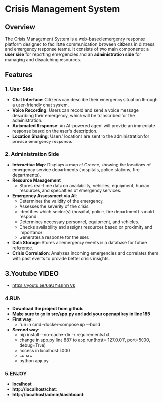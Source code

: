 # Crisis Management System

## Overview
The Crisis Management System is a web-based emergency response platform designed to facilitate communication between citizens in distress and emergency response teams. It consists of two main components: a **user side** for reporting emergencies and an **administration side** for managing and dispatching resources.

## Features

### 1. User Side
- **Chat Interface**: Citizens can describe their emergency situation through a user-friendly chat system.
- **Voice Recording**: Users can record and send a voice message describing their emergency, which will be transcribed for the administration.
- **Automated Response**: An AI-powered agent will provide an immediate response based on the user's description.
- **Location Sharing**: Users' locations are sent to the administration for precise emergency response.

### 2. Administration Side
- **Interactive Map**: Displays a map of Greece, showing the locations of emergency service departments (hospitals, police stations, fire departments).
- **Resource Management**:
  - Stores real-time data on availability, vehicles, equipment, human resources, and specialties of emergency services.
- **Emergency Assessment via AI**:
  - Determines the validity of the emergency.
  - Assesses the severity of the crisis.
  - Identifies which sector(s) (hospital, police, fire department) should respond.
  - Determines necessary personnel, equipment, and vehicles.
  - Checks availability and assigns resources based on proximity and importance.
  - Generates a response for the user.
- **Data Storage**: Stores all emergency events in a database for future reference.
- **Crisis Correlation**: Analyzes incoming emergencies and correlates them with past events to provide better crisis insights.

## 3.Youtube VIDEO
- https://youtu.be/6aUYBJImYVk


### 4.RUN
- **Download the project from github.**
- **Make sure to go in src/app.py and add your openapi key in line 185**
- **First way**:
  - run in cmd -docker-compose up --build
- **Second way**:
  - pip install --no-cache-dir -r requirements.txt
  - change in app.py line 887 to app.run(host='127.0.0.1', port=5000, debug=True)
  - access in localhost:5000
  - cd src
  - python app.py

### 5.ENJOY
- **localhost**
- **http://localhost/chat**:
- **http://localhost/admin/dashboard**:

